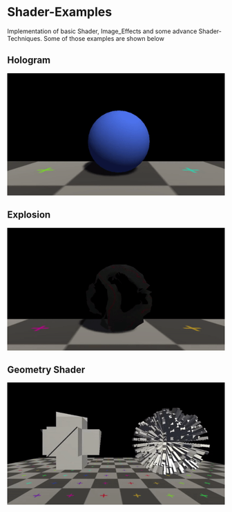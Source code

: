 # Shader-Examples
Implementation of basic Shader, Image_Effects and some advance Shader-Techniques. Some of those examples are shown below

## Hologram
![](https://github.com/IMGSaibh/Shader-Examples/blob/master/gif/Hologram.gif) 
## Explosion
![](https://github.com/IMGSaibh/Shader-Examples/blob/master/gif/explosion.gif) 
## Geometry Shader
![](https://github.com/IMGSaibh/Shader-Examples/blob/master/gif/Geometry_Shader.gif)

